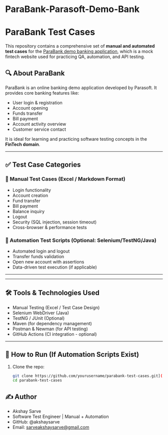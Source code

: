 # ParaBank-Parasoft-Demo-Bank
# ParaBank Test Cases

This repository contains a comprehensive set of **manual and automated test cases** for the [ParaBank demo banking application](https://parabank.parasoft.com/parabank/index.htm), which is a mock fintech website used for practicing QA, automation, and API testing.

## 🔍 About ParaBank

ParaBank is an online banking demo application developed by Parasoft. It provides core banking features like:
- User login & registration
- Account opening
- Funds transfer
- Bill payment
- Account activity overview
- Customer service contact

It is ideal for learning and practicing software testing concepts in the **FinTech domain**.

---

## ✅ Test Case Categories

### 🧪 Manual Test Cases (Excel / Markdown Format)
- Login functionality
- Account creation
- Fund transfer
- Bill payment
- Balance inquiry
- Logout
- Security (SQL injection, session timeout)
- Cross-browser & performance tests

### 🤖 Automation Test Scripts (Optional: Selenium/TestNG/Java)
- Automated login and logout
- Transfer funds validation
- Open new account with assertions
- Data-driven test execution (if applicable)

---


---

## 🛠 Tools & Technologies Used

- Manual Testing (Excel / Test Case Design)
- Selenium WebDriver (Java)
- TestNG / JUnit (Optional)
- Maven (for dependency management)
- Postman & Newman (for API testing)
- GitHub Actions (CI integration - optional)

---

## 🚀 How to Run (If Automation Scripts Exist)

1. Clone the repo:
   ```bash
   git clone https://github.com/yourusername/parabank-test-cases.git](https://github.com/akshaysarve/ParaBank-Parasoft-Demo-Bank-.git
   cd parabank-test-cases

## ✍️ Author
- Akshay Sarve
- Software Test Engineer | Manual + Automation 
- GitHub: @akshaysarve
- Email: sarveakshaysarve@gmail.com

